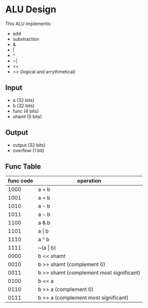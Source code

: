 # ALU Design
This ALU implements:
  - add
  - substraction
  - &
  - |
  - ^
  - ~|
  - <<
  - \>\>  (logical and arrythmetical)

## Input
 - a (32 bits)
 - b (32 bits)
 - func (4 bits)
 - shamt (5 bits)

## Output
 - output (32 bits)
 - overflow (1 bit)

## Func Table
| func code | operation |
| ------ | ------ |
| 1000 | a + b |
| 1001 | a + b | 
| 1010 | a - b |
| 1011 | a - b |
| 1100 | a & b |
| 1101 | a \| b |
| 1110 | a ^ b |
| 1111 | ~(a \| b) |
| 0000 | b << shamt |
| 0010 | b >> shamt (complement 0) |
| 0011 | b >> shamt (complement most significant) |
| 0100 | b << a |
| 0110 | b >> a (complement 0)|
| 0111 | b >> a (complement most significant)|
